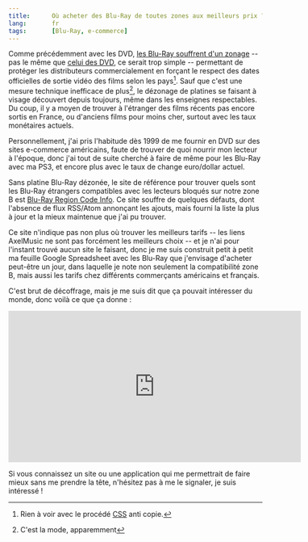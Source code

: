 ```yaml
--- 
title:      Où acheter des Blu-Ray de toutes zones aux meilleurs prix ? 
lang:       fr 
tags:       [Blu-Ray, e-commerce]
---
```


Comme précédemment avec les DVD, [les Blu-Ray souffrent d'un zonage](http://dico.developpez.com/html/3063-Economie-Zone-Blu-ray.php) -- pas le même que [celui des DVD](http://fr.wikipedia.org/wiki/DVD#Protections_commerciales_par_zones), ce serait trop simple -- permettant de protéger les distributeurs commercialement en forçant le respect des dates officielles de sortie vidéo des films selon les pays[^1]. Sauf que c'est une mesure technique inefficace de plus[^2], le dézonage de platines se faisant à visage découvert depuis toujours, même dans les enseignes respectables. Du coup, il y a moyen de trouver à l'étranger des films récents pas encore sortis en France, ou d'anciens films pour moins cher, surtout avec les taux monétaires actuels.


[^1]: Rien à voir avec le procédé [CSS](http://www.dvdcca.org/css/) anti copie.

[^2]: C'est la mode, apparemment

Personnellement, j'ai pris l'habitude dès 1999 de me fournir en DVD sur des sites e-commerce américains, faute de trouver de quoi nourrir mon lecteur à l'époque, donc j'ai tout de suite cherché à faire de même pour les Blu-Ray avec ma PS3, et encore plus avec le taux de change euro/dollar actuel.

Sans platine Blu-Ray dézonée, le site de référence pour trouver quels sont les Blu-Ray étrangers compatibles avec les lecteurs bloqués sur notre zone B est [Blu-Ray Region Code Info](http://www.blurayregioncodes.com/). Ce site souffre de quelques défauts, dont l'absence de flux RSS/Atom annonçant les ajouts, mais fourni la liste la plus à jour et la mieux maintenue que j'ai pu trouver.

Ce site n'indique pas non plus où trouver les meilleurs tarifs -- les liens AxelMusic ne sont pas forcément les meilleurs choix -- et je n'ai pour l'instant trouvé aucun site le faisant, donc je me suis construit petit à petit ma feuille Google Spreadsheet avec les Blu-Ray que j'envisage d'acheter peut-être un jour, dans laquelle je note non seulement la compatibilité zone B, mais aussi les tarifs chez différents commerçants américains et français.

C'est brut de décoffrage, mais je me suis dit que ça pouvait intéresser du monde, donc voilà ce que ça donne :

<iframe width='580' height='300' frameborder='0' src='http://spreadsheets.google.com/pub?key=py54QlMHKkB4aIJbYR8gKBQ&output=html&gid=0&single=true&widget=true'></iframe>

Si vous connaissez un site ou une application qui me permettrait de faire mieux sans me prendre la tête, n'hésitez pas à me le signaler, je suis intéressé !
